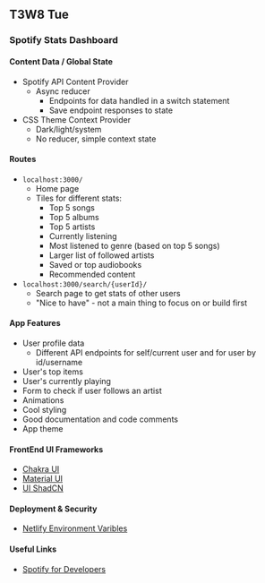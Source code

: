 ## T3W8 Tue

### Spotify Stats Dashboard 

#### Content Data / Global State
- Spotify API Content Provider
    - Async reducer
        - Endpoints for data handled in a switch statement
        - Save endpoint responses to state
- CSS Theme Context Provider
    - Dark/light/system
    - No reducer, simple context state

#### Routes
- `localhost:3000/`
    - Home page
    - Tiles for different stats:
        - Top 5 songs
        - Top 5 albums
        - Top 5 artists
        - Currently listening
        - Most listened to genre (based on top 5 songs)
        - Larger list of followed artists
        - Saved or top audiobooks
        - Recommended content
- `localhost:3000/search/{userId}/`
    - Search page to get stats of other users
    - "Nice to have" - not a main thing to focus on or build first

#### App Features
- User profile data
    - Different API endpoints for self/current user and for user by id/username
- User's top items
- User's currently playing
- Form to check if user follows an artist
- Animations
- Cool styling
- Good documentation and code comments
- App theme

#### FrontEnd UI Frameworks 
- [Chakra UI](https://v2.chakra-ui.com/)
- [Material UI](https://mui.com/material-ui/)
- [UI ShadCN](https://ui.shadcn.com/)

#### Deployment & Security
- [Netlify Environment Varibles](https://docs.netlify.com/environment-variables/overview/)

#### Useful Links
- [Spotify for Developers](https://developer.spotify.com/documentation/web-api)